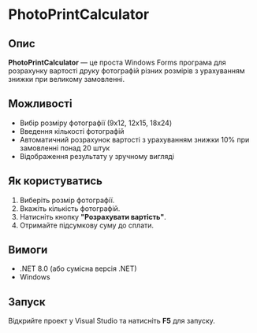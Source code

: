 # PhotoPrintCalculator

## Опис

**PhotoPrintCalculator** — це проста Windows Forms програма для розрахунку вартості друку фотографій різних розмірів з урахуванням знижки при великому замовленні.

## Можливості

- Вибір розміру фотографії (9x12, 12x15, 18x24)
- Введення кількості фотографій
- Автоматичний розрахунок вартості з урахуванням знижки 10% при замовленні понад 20 штук
- Відображення результату у зручному вигляді

## Як користуватись

1. Виберіть розмір фотографії.
2. Вкажіть кількість фотографій.
3. Натисніть кнопку **"Розрахувати вартість"**.
4. Отримайте підсумкову суму до сплати.

## Вимоги

- .NET 8.0 (або сумісна версія .NET)
- Windows

## Запуск

Відкрийте проект у Visual Studio та натисніть **F5** для запуску.
